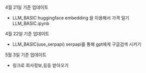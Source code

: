 4월 21일 기준 업데이트
* LLM_BASIC huggingface embedding 을 이용해서 가격 덜기 LLM_BASIC.ipynb

4월 22일 기준 업데이트
* LLM_BASIC(use_serpapi) serpapi를 통해 gpt에게 구글검색 시키기

5월 3일 기준 업데이트
* 링크로 회사정보,등등 받아오기
